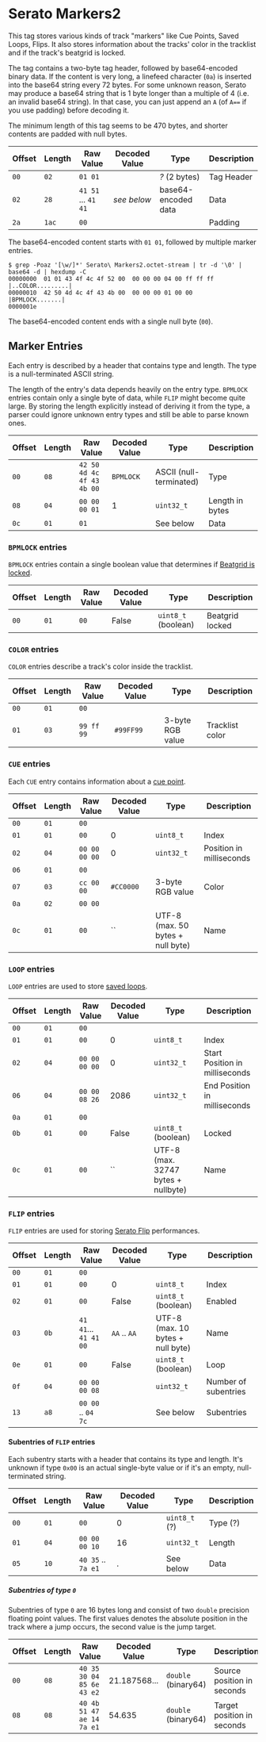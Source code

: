 # Serato Markers2

This tag stores various kinds of track "markers" like Cue Points, Saved Loops, Flips.
It also stores information about the tracks' color in the tracklist and if the track's beatgrid is locked.

The tag contains a two-byte tag header, followed by base64-encoded binary data.
If the content is very long, a linefeed character (`0a`) is inserted into the base64 string every 72 bytes.
For some unknown reason, Serato may produce a base64 string that is 1 byte longer than a multiple of 4 (i.e. an invalid base64 string).
In that case, you can just append an `A` (of `A==` if you use padding) before decoding it.

The minimum length of this tag seems to be 470 bytes, and shorter contents are padded with null bytes.

| Offset | Length | Raw Value                 | Decoded Value | Type                    | Description
| ------ | ------ | ------------------------- | ------------- | ----------------------- | -----------
|   `00` |   `02` | `01 01`                   |               | *?* (2 bytes)           | Tag Header
|   `02` |   `28` | `41 51` ... `41 41`       | *see below*   | base64-encoded data     | Data
|   `2a` |  `1ac` | `00`                      |               |                         | Padding

The base64-encoded content starts with `01 01`, followed by multiple marker entries.

    $ grep -Poaz '[\w/]*' Serato\ Markers2.octet-stream | tr -d '\0' | base64 -d | hexdump -C
    00000000  01 01 43 4f 4c 4f 52 00  00 00 00 04 00 ff ff ff  |..COLOR.........|
    00000010  42 50 4d 4c 4f 43 4b 00  00 00 00 01 00 00        |BPMLOCK.......|
    0000001e

The base64-encoded content ends with a single null byte (`00`).

## Marker Entries

Each entry is described by a header that contains type and length.
The type is a null-terminated ASCII string.

The length of the entry's data depends heavily on the entry type.
`BPMLOCK` entries contain only a single byte of data, while `FLIP` might become quite large.
By storing the length explicitly instead of deriving it from the type, a parser could ignore unknown entry types and still be able to parse known ones.

| Offset | Length | Raw Value                 | Decoded Value | Type                    | Description
| ------ | ------ | ------------------------- | ------------- | ----------------------- | -----------
|   `00` |   `08` | `42 50 4d 4c 4f 43 4b 00` | `BPMLOCK`     | ASCII (null-terminated) | Type
|   `08` |   `04` | `00 00 00 01`             | 1             | `uint32_t`              | Length in bytes
|   `0c` |   `01` | `01`                      |               | See below               | Data


### `BPMLOCK` entries

`BPMLOCK` entries contain a single boolean value that determines if [Beatgrid is locked](https://support.serato.com/hc/en-us/articles/235214887-Lock-Beatgrids).

| Offset | Length | Raw Value                 | Decoded Value | Type                    | Description
| ------ | ------ | ------------------------- | ------------- | ----------------------- | -----------
|   `00` |   `01` | `00`                      | False         | `uint8_t` (boolean)     | Beatgrid locked


### `COLOR` entries

`COLOR` entries describe a track's color inside the tracklist.

| Offset | Length | Raw Value                 | Decoded Value | Type                    | Description
| ------ | ------ | ------------------------- | ------------- | ----------------------- | -----------
|   `00` |   `01` | `00`                      |               |                         |
|   `01` |   `03` | `99 ff 99`                | `#99FF99`     | 3-byte RGB value        | Tracklist color


### `CUE` entries

Each `CUE` entry contains information about a [cue point](https://support.serato.com/hc/en-us/articles/360000067696-Cue-Points).

| Offset | Length | Raw Value                 | Decoded Value | Type                                | Description
| ------ | ------ | ------------------------- | ------------- | ----------------------------------- | -----------
|   `00` |   `01` | `00`                      |               |                                     |
|   `01` |   `01` | `00`                      | 0             | `uint8_t`                           | Index
|   `02` |   `04` | `00 00 00 00`             | 0             | `uint32_t`                          | Position in milliseconds
|   `06` |   `01` | `00`                      |               |                                     |
|   `07` |   `03` | `cc 00 00`                | `#CC0000`     | 3-byte RGB value                    | Color
|   `0a` |   `02` | `00 00`                   |               |                                     |
|   `0c` |   `01` | `00`                      | ``            | UTF-8 (max. 50 bytes + null byte)   | Name


### `LOOP` entries

`LOOP` entries are used to store [saved loops](https://serato.com/latest/blog/17885/pro-tip-trigger-saved-loops).

| Offset | Length | Raw Value                 | Decoded Value | Type                                | Description
| ------ | ------ | ------------------------- | ------------- | ----------------------------------- | -----------
|   `00` |   `01` | `00`                      |               |                                     |
|   `01` |   `01` | `00`                      | 0             | `uint8_t`                           | Index
|   `02` |   `04` | `00 00 00 00`             | 0             | `uint32_t`                          | Start Position in milliseconds
|   `06` |   `04` | `00 00 08 26`             | 2086          | `uint32_t`                          | End Position in milliseconds
|   `0a` |   `01` | `00`                      |               |                                     |
|   `0b` |   `01` | `00`                      | False         | `uint8_t` (boolean)                 | Locked
|   `0c` |   `01` | `00`                      | ``            | UTF-8 (max. 32747 bytes + nullbyte) | Name


### `FLIP` entries

`FLIP` entries are used for storing [Serato Flip](https://serato.com/dj/pro/expansions/flip) performances.

| Offset | Length | Raw Value                 | Decoded Value | Type                                | Description
| ------ | ------ | ------------------------- | ------------- | ----------------------------------- | -----------
|   `00` |   `01` | `00`                      |               |                                     |
|   `01` |   `01` | `00`                      | 0             | `uint8_t`                           | Index
|   `02` |   `01` | `00`                      | False         | `uint8_t` (boolean)                 | Enabled
|   `03` |   `0b` | `41 41`... `41 41 00`     | `AA` .. `AA`  | UTF-8 (max. 10 bytes + null byte)   | Name
|   `0e` |   `01` | `00`                      | False         | `uint8_t` (boolean)                 | Loop
|   `0f` |   `04` | `00 00 00 08`             |               | `uint32_t`                          | Number of subentries
|   `13` |   `a8` | `00 00` .. `04 7c`        |               | See below                           | Subentries


#### Subentries of `FLIP` entries

Each subentry starts with a header that contains its type and length.
It's unknown if type `0x00` is an actual single-byte value or if it's an empty, null-terminated string.

| Offset | Length | Raw Value                 | Decoded Value | Type                                | Description
| ------ | ------ | ------------------------- | ------------- | ----------------------------------- | -----------
|   `00` |   `01` | `00`                      | 0             | `uint8_t` (?)                       | Type (?)
|   `01` |   `04` | `00 00 00 10`             | 16            | `uint32_t`                          | Length
|   `05` |   `10` | `40 35` .. `7a e1`        |            .  | See below                           | Data


##### Subentries of type `0`

Subentries of type `0` are 16 bytes long and consist of two `double` precision floating point values.
The first values denotes the absolute position in the track where a jump occurs, the second value is the jump target.

| Offset | Length | Raw Value                 | Decoded Value | Type                                | Description
| ------ | ------ | ------------------------- | ------------- | ----------------------------------- | -----------
|   `00` |   `08` | `40 35 30 04 85 6e 43 e2` | 21.187568...  | `double` (binary64)                 | Source position in seconds
|   `08` |   `08` | `40 4b 51 47 ae 14 7a e1` | 54.635        | `double` (binary64)                 | Target position in seconds
